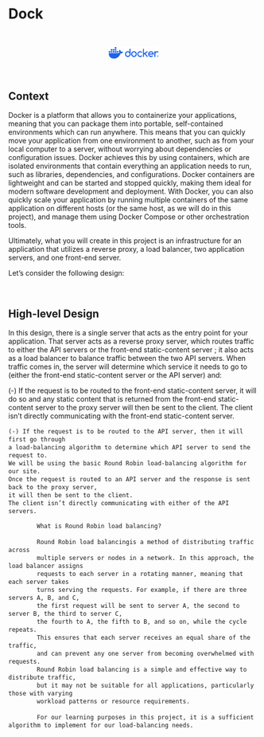 # Dock

$~$

<p align="center">
<img src="https://github.com/Bomays/holbertonschool-softy-pinko-docker/blob/d888abfc28c6ef6b691c467990f10462a0c633bb/logo/docker-logo-blue.png" alt="Docker" width="100"/>
</p>



$~$


## Context


Docker is a platform that allows you to containerize your applications,
meaning that you can package them into portable, self-contained environments
which can run anywhere.
This means that you can quickly move your application from one environment to another,
such as from your local computer to a server, without worrying about dependencies or configuration issues.
Docker achieves this by using containers, which are isolated environments that contain
everything an application needs to run, such as libraries, dependencies,
and configurations. Docker containers are lightweight and can be started and stopped quickly,
making them ideal for modern software development and deployment.
With Docker, you can also quickly scale your application by running multiple containers
of the same application on different hosts (or the same host, as we will do in this project),
and manage them using Docker Compose or other orchestration tools.

Ultimately, what you will create in this project is an infrastructure for an application
that utilizes a reverse proxy, a load balancer, two application servers, and one front-end server.

Let’s consider the following design:


$~$

## High-level Design


In this design, there is a single server that acts as the entry point for your application.
That server acts as a reverse proxy server, which routes traffic to either the API servers
or the front-end static-content server ; it also acts as a load balancer to balance traffic between the two API servers. 
When traffic comes in, the server will determine which service it needs to go to
(either the front-end static-content server or the API server) and:

   (-) If the request is to be routed to the front-end static-content server,
   it will do so and any static content that is returned from the front-end static-content server
   to the proxy server will then be sent to the client. The client isn’t directly communicating
   with the front-end static-content server.

    (-) If the request is to be routed to the API server, then it will first go through
    a load-balancing algorithm to determine which API server to send the request to.
    We will be using the basic Round Robin load-balancing algorithm for our site.
    Once the request is routed to an API server and the response is sent back to the proxy server,
    it will then be sent to the client.
    The client isn’t directly communicating with either of the API servers.

```
        What is Round Robin load balancing? 
        
        Round Robin load balancingis a method of distributing traffic across
        multiple servers or nodes in a network. In this approach, the load balancer assigns
        requests to each server in a rotating manner, meaning that each server takes
        turns serving the requests. For example, if there are three servers A, B, and C,
        the first request will be sent to server A, the second to server B, the third to server C,
        the fourth to A, the fifth to B, and so on, while the cycle repeats.
        This ensures that each server receives an equal share of the traffic,
        and can prevent any one server from becoming overwhelmed with requests.
        Round Robin load balancing is a simple and effective way to distribute traffic,
        but it may not be suitable for all applications, particularly those with varying
        workload patterns or resource requirements.
        
        For our learning purposes in this project, it is a sufficient algorithm to implement for our load-balancing needs.
```